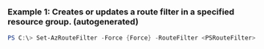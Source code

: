 ### Example 1: Creates or updates a route filter in a specified resource group. (autogenerated)
```powershell
PS C:\> Set-AzRouteFilter -Force {Force} -RouteFilter <PSRouteFilter>
```

